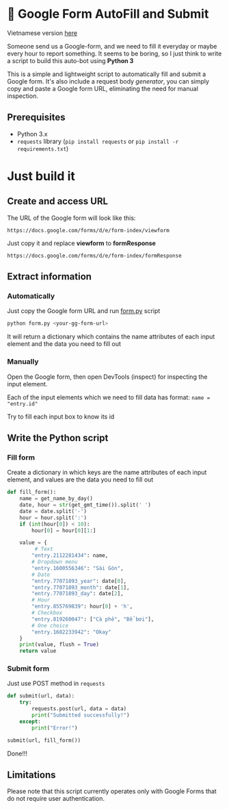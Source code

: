 # 🚀 Google Form AutoFill and Submit
Vietnamese version [here](https://tienthanh214.github.io/computer%20science/autofill-and-submit-ggform/)

Someone send us a Google-form, and we need to fill it everyday or maybe every hour to report something.
It seems to be boring, so I just think to write a script to build this auto-bot using **Python 3**

This is a simple and lightweight script to automatically fill and submit a Google form.
It's also include a request body *generator*, you can simply copy and paste a Google form URL, eliminating the need for manual inspection.


## Prerequisites
- Python 3.x
- `requests` library (`pip install requests` or `pip install -r requirements.txt`)

# Just build it
## Create and access URL
The URL of the Google form will look like this:
```
https://docs.google.com/forms/d/e/form-index/viewform
```
Just copy it and replace **viewform** to **formResponse**
```
https://docs.google.com/forms/d/e/form-index/formResponse
```

## Extract information
### Automatically
Just copy the Google form URL and run [form.py](form.py) script
```bash
python form.py <your-gg-form-url>
```

It will return a dictionary which contains the name attributes of each input element and the data you need to fill out

### Manually
Open the Google form, then open DevTools (inspect) for inspecting the input element.

Each of the input elements which we need to fill data has format: ```name = "entry.id"```

Try to fill each input box to know its id

## Write the Python script

### Fill form
Create a dictionary in which keys are the name attributes of each input element, and values are the data you need to fill out

```py
def fill_form():
    name = get_name_by_day()
    date, hour = str(get_gmt_time()).split(' ')
    date = date.split('-')
    hour = hour.split(':')
    if (int(hour[0]) < 10):
        hour[0] = hour[0][1:]

    value = {
         # Text
        "entry.2112281434": name,
        # Dropdown menu
        "entry.1600556346": "Sài Gòn",
        # Date
        "entry.77071893_year": date[0],
        "entry.77071893_month": date[1],
        "entry.77071893_day": date[2],
        # Hour
        "entry.855769839": hour[0] + 'h',
        # Checkbox 
        "entry.819260047": ["Cà phê", "Bể bơi"],
        # One choice
        "entry.1682233942": "Okay"
    }
    print(value, flush = True)
    return value
```

### Submit form
Just use POST method in ```requests```
```python
def submit(url, data):
    try:
        requests.post(url, data = data)
        print("Submitted successfully!")
    except:
        print("Error!")

submit(url, fill_form())
```
Done!!!

## Limitations
Please note that this script currently operates only with Google Forms that do not require user authentication.
